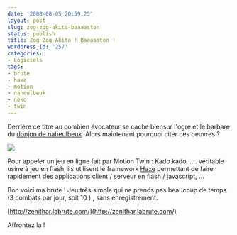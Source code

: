 ```yaml
---
date: '2008-08-05 20:59:25'
layout: post
slug: zog-zog-akita-baaaaston
status: publish
title: Zog Zog Akita ! Baaaaston !
wordpress_id: '257'
categories:
- Logiciels
tags:
- brute
- haxe
- motion
- naheulbeuk
- neko
- twin
---
```


Derrière ce titre au combien évocateur se cache biensur l'ogre et le barbare du [donjon de naheulbeuk](http://www.penofchaos.com/warham/donjon.htm). Alors maintenant pourquoi citer ces oeuvres ?

[![](http://static.zenithar.org/wp-content/uploads/2008/08/brute.png)](http://static.zenithar.org/wp-content/uploads/2008/08/brute.png)

Pour appeler un jeu en ligne fait par Motion Twin : Kado kado, .... véritable usine à jeu en flash, ils utilisent le framework [Haxe](http://haxe.org/) permettant de faire rapidement des applications client / serveur en flash / javascript, ...

Bon voici ma brute ! Jeu très simple qui ne prends pas beaucoup de temps (3 combats par jour, soit 10 ) , sans enregistrement.

[http://zenithar.labrute.com/](http://zenithar.labrute.com/)

Affrontez la !

